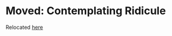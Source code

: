 # Moved: Contemplating Ridicule
Relocated [here](openness_gpt/responses/openness_gpt-responses-contemplating_ridicule_and_shame)
